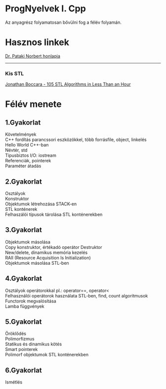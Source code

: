 # ProgNyelvek I. Cpp

Az anyagrész folyamatosan bővülni fog a félév folyamán.

# Hasznos linkek
[Dr. Pataki Norbert honlapja](http://patakino.web.elte.hu)  
___
### Kis STL
[Jonathan Boccara - 105 STL Algorithms in Less Than an Hour](https://www.youtube.com/watch?v=bXkWuUe9V2I)  


# Félév menete
## 1.Gyakorlat  
Követelmények  
C++ fordítás parancssori eszközökkel, több  forrásfile, object, linkelés  
Hello World C++-ban  
Névtér, std  
Típusbiztos I/O: iostream  
Referenciák, pointerek  
Paraméter átadás

## 2.Gyakorlat
Osztályok  
Konstruktor  
Objektumok létrehozása STACK-en  
STL konténerek  
Felhaszálói típusok tárolása STL konténerekben


## 3.Gyakorlat
Objektumok másolása  
Copy konstruktor, értékadó operátor
Destruktor  
New/delete, dinamikus memória kezelés  
RAII (Resource Acquisition Is Initialization)  
Objektumok másolása STL-ben

## 4.Gyakorlat
Osztályok operátorokkal pl.: operator==, operator<  
Felhasználói operátorok használata STL-ben, find, count algoritmusok  
Functorok megvalósítása  
Lamba függvények  

## 5.Gyakorlat
Öröklődés  
Polimorfizmus  
Statikus és dinamikus kötés  
Smart pointerek  
Polimorf objektumok STL konténerekben

## 6.Gyakorlat
Ismétlés
